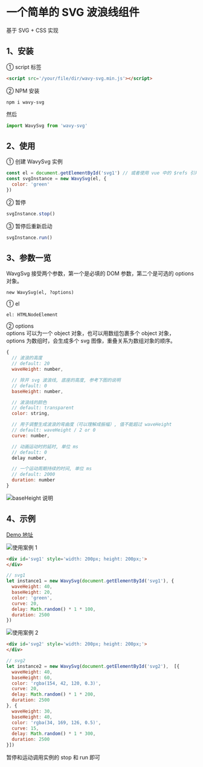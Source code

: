 # 一个简单的 SVG 波浪线组件

基于 SVG + CSS 实现

## 1、安装
① script 标签
```html
<script src='/your/file/dir/wavy-svg.min.js'></script>
```
② NPM 安装
```
npm i wavy-svg
```
然后
```javascript
import WavySvg from 'wavy-svg'
```


## 2、使用
① 创建 WavySvg 实例
```javascript
const el = document.getElementById('svg1') // 或者使用 vue 中的 $refs 引用也可以
const svgInstance = new WavySvg(el, {
  color: 'green'
})
```
② 暂停
```javascript
svgInstance.stop()
```
③ 暂停后重新启动
```javascript
svgInstance.run()
```

## 3、参数一览
WavgSvg 接受两个参数，第一个是必填的 DOM 参数，第二个是可选的 options 对象。
```javaascript
new WavySvg(el, ?options)
```
① el <br>
```
el: HTMLNodeElement
```

② options <br>
options 可以为一个 object 对象，也可以用数组包裹多个 object 对象， <br>
options 为数组时，会生成多个 svg 图像，重叠关系为数组对象的顺序。
```js
{
  // 波浪的高度
  // default: 20
  waveHeight: number,

  // 除开 svg 波浪线, 底座的高度, 参考下图的说明
  // default: 0
  baseHeight: number,

  // 波浪线的颜色
  // default: transparent
  color: string,

  // 用于调整生成波浪的弯曲度（可以理解成振幅）, 值不能超过 waveHeight
  // default: waveHeight / 2 or 0
  curve: number,

  // 动画运动时的延时, 单位 ms
  // default: 0
  delay number,

  // 一个运动周期持续的时间, 单位 ms
  // default: 2000
  duration: number
}
```
![baseHeight 说明](https://menyouneko.github.io/wavy-svg/examples/img/Snipaste_2019-04-12_14-26-42.png)

## 4、示例
[Demo 地址](https://menyouneko.github.io/wavy-svg/examples/index.html)

![使用案例 1](https://menyouneko.github.io/wavy-svg/examples/img/1.gif)
```html
<div id='svg1' style='width: 200px; height: 200px;'>
</div>
```
```javascript
// svg1
let instance1 = new WavySvg(document.getElementById('svg1'), {
  waveHeight: 40,
  baseHeight: 20,
  color: 'green',
  curve: 20,
  delay: Math.random() * 1 * 100,
  duration: 2500
})
```

![使用案例 2](https://menyouneko.github.io/wavy-svg/examples/img/2.gif)
```html
<div id='svg2' style='width: 200px; height: 200px;'>
</div>
```
```javascript
// svg2
let instance2 = new WavySvg(document.getElementById('svg2'),  [{
  waveHeight: 40,
  baseHeight: 60,
  color: 'rgba(154, 42, 120, 0.3)',
  curve: 20,
  delay: Math.random() * 1 * 200,
  duration: 2500
}, {
  waveHeight: 30,
  baseHeight: 40,
  color: 'rgba(34, 169, 126, 0.5)',
  curve: 15,
  delay: Math.random() * 1 * 300,
  duration: 2500
}])
```

暂停和运动调用实例的 stop 和 run 即可